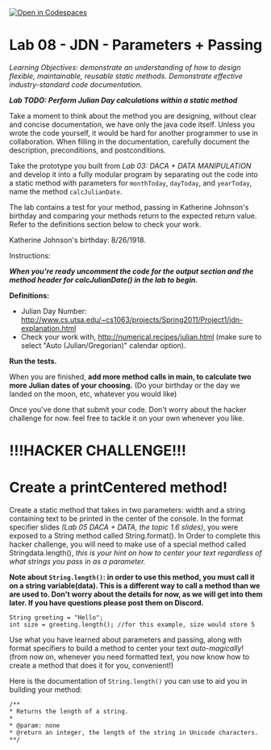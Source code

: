 [![Open in Codespaces](https://classroom.github.com/assets/launch-codespace-2972f46106e565e64193e422d61a12cf1da4916b45550586e14ef0a7c637dd04.svg)](https://classroom.github.com/open-in-codespaces?assignment_repo_id=18920941)
 

# Lab 08 - JDN - Parameters + Passing

_Learning Objectives: demonstrate an understanding of how to design flexible, maintainable, reusable static methods. Demonstrate effective industry-standard code documentation._

_**Lab TODO: Perform Julian Day calculations within a static method**_

Take a moment to think about the method you are designing, without clear and concise documentation, we have only the java code itself. Unless you wrote the code yourself, it would be hard for another programmer to use in collaboration. When filling in the documentation, carefully document the description, preconditions, and postconditions. 

Take the prototype you built from _Lab 03: DACA + DATA MANIPULATION_ and develop it into a fully modular program by separating out the code into a static method with parameters for `monthToday`, `dayToday`, and `yearToday`, name the method `calcJulianDate`.

The lab contains a test for your method, passing in Katherine Johnson's birthday and comparing your methods return to the expected return value. Refer to the definitions section below to check your work. 

Katherine Johnson's birthday: 8/26/1918.

Instructions: 

**_When you're ready uncomment the code for the output section and the method header for calcJulianDate() in the lab to begin._**

 **Definitions:**

- Julian Day Number: http://www.cs.utsa.edu/~cs1063/projects/Spring2011/Project1/jdn-explanation.html
- Check your work with, http://numerical.recipes/julian.html (make sure to select "Auto (Julian/Gregorian)" calendar option).

**Run the tests.**

When you are finished, **add more method calls in main, to calculate two more Julian dates of your choosing.** (Do your birthday or the day we landed on the moon, etc, whatever you would like) 

Once you've done that submit your code. Don't worry about the hacker challenge for now. feel free to tackle it on your own whenever you like. 

# **!!!HACKER CHALLENGE!!!**

# **Create a printCentered method!**

Create a static method that takes in two parameters: width and a string containing text to be printed in the center of the console. In the format specifier slides _(Lab 05 DACA + DATA, the topic 1.6 slides)_, you were exposed to a String method called String.format(). In Order to complete this hacker challenge, you will need to make use of a special method called Stringdata.length(), _this is your hint on how to center your text regardless of what strings you pass in as a parameter._ 

**Note about `String.length()`: in order to use this method, you must call it on a string variable(data). This is a different way to call a method than we are used to. Don't worry about the details for now, as we will get into them later. If you have questions please post them on Discord.**

```
String greeting = "Hello";
int size = greeting.length(); //for this example, size would store 5
```

Use what you have learned about parameters and passing, along with format specifiers to build a method to center your text _auto-magically_! (from now on, whenever you need formatted text, you now know how to create a method that does it for you, convenient!)

Here is the documentation of `String.length()` you can use to aid you in building your method: 

```
/**
* Returns the length of a string.
*
* @param: none
* @return an integer, the length of the string in Unicode characters.
**/
```